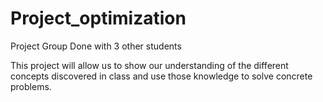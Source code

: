 # Project_optimization

Project Group Done with 3 other students

This project will allow us to show our understanding of the different
concepts discovered in class and use those knowledge to solve concrete problems.
